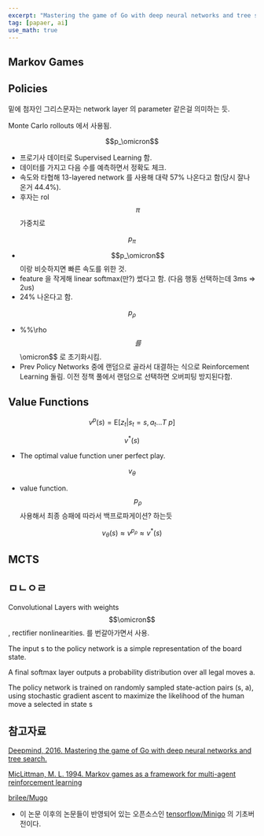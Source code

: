 ```yaml
---
excerpt: "Mastering the game of Go with deep neural networks and tree search. 를 읽고 정리하기."
tag: [papaer, ai]
use_math: true
---
```


## Markov Games



## Policies

밑에 첨자인 그리스문자는 network layer 의 parameter 같은걸 의미하는 듯. 

Monte Carlo rollouts 에서 사용됨.

$$p_\omicron$$
+ 프로기사 데이터로 Supervised Learning 함. 
+ 데이터를 가지고 다음 수를 예측하면서 정확도 체크.
+ 속도와 타협해 13-layered network 를 사용해 대략 57% 나온다고 함(당시 잘나온거 44.4%).
+ 후자는 rol $$\pi$$ 가중치로 

$$p_\pi$$ 
+ $$p_\omicron$$ 이랑 비슷하지면 빠른 속도를 위한 것.
+ feature 을 작게해 linear softmax(만?) 썼다고 함. (다음 행동 선택하는데 3ms => 2us)
+ 24% 나온다고 함.

$$p_\rho$$
+ %%\rho$$ 를 $$\omicron$$ 로 초기화시킴.
+ Prev Policy Networks 중에 랜덤으로 골라서 대결하는 식으로 Reinforcement Learning 돌림. 이전 정책 풀에서 랜덤으로 선택하면 오버피팅 방지된다함.

## Value Functions

$$v^p(s) = \mathrm{E}[z_t \vert s_t = s, a_t ... T ~p]$$

$$v^*(s)$$
+ The optimal value function uner perfect play.

$$v_\theta$$
+ value function. $$p_\rho$$ 사용해서 최종 승패에 따라서 백프로파게이션? 하는듯

$$v_\theta(s) \approx v^{p_\rho} \approx v^*(s)$$


## MCTS


## ㅁㄴㅇㄹ

Convolutional Layers with weights $$\omicron$$, rectifier nonlinearities. 를 번갈아가면서 사용.

The input s to the policy network is a simple representation of the board state.

A final softmax layer outputs a probability distribution over all legal moves a.

The policy network is trained on randomly sampled state-action pairs (s, a), using stochastic gradient ascent to maximize the likelihood of the human move a selected in state s


## 참고자료

[Deepmind, 2016. Mastering the game of Go with deep neural networks and tree search.](https://storage.googleapis.com/deepmind-media/alphago/AlphaGoNaturePaper.pdf)

[MicLittman, M. L. 1994. Markov games as a framework for multi-agent reinforcement learning](https://courses.cs.duke.edu/spring07/cps296.3/littman94markov.pdf)

[brilee/Mugo](https://github.com/brilee/MuGo/blob/master/go.py) 
+ 이 논문 이후의 논문들이 반영되어 있는 오픈소스인 [tensorflow/Minigo](https://github.com/tensorflow/minigo) 의 기초버전이다. 